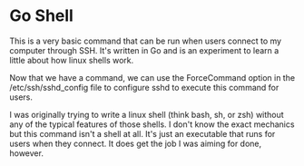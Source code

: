 # Go Shell

This is a very basic command that can be run when users connect to my computer through SSH. It's written in Go and is an experiment to learn a little about how linux shells work.

Now that we have a command, we can use the ForceCommand option in the /etc/ssh/sshd_config file to configure sshd to execute this command for users.

I was originally trying to write a linux shell (think bash, sh, or zsh) without any of the typical features of those shells. I don't know the exact mechanics but this command isn't a shell at all. It's just an executable that runs for users when they connect. It does get the job I was aiming for done, however.
